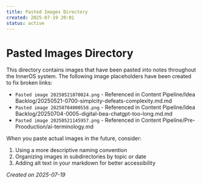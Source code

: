 ```yaml
---
title: Pasted Images Directory
created: 2025-07-19 20:01
status: active
---
```


# Pasted Images Directory

This directory contains images that have been pasted into notes throughout the InnerOS system. The following image placeholders have been created to fix broken links:

- `Pasted image 20250521070024.png` - Referenced in Content Pipeline/Idea Backlog/20250521-0700-simplcity-defeats-complexity.md.md
- `Pasted image 20250704000558.png` - Referenced in Content Pipeline/Idea Backlog/20250704-0005-digital-bea-chatgpt-too-long.md.md
- `Pasted image 20250521145957.png` - Referenced in Content Pipeline/Pre-Prooduction/ai-terminology.md

When you paste actual images in the future, consider:
1. Using a more descriptive naming convention
2. Organizing images in subdirectories by topic or date
3. Adding alt text in your markdown for better accessibility

*Created on 2025-07-19*
